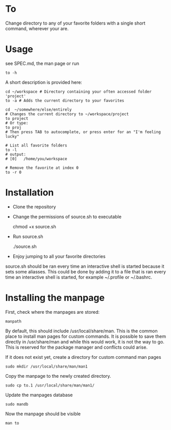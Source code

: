 # To
Change directory to any of your favorite folders with a single short command, wherever your are.

# Usage
see SPEC.md, the man page or run

    to -h

A short description is provided here:

    cd ~/workspace # Directory containing your often accessed folder 'project'
    to -a # Adds the current directory to your favorites
    
    cd  ~/somewhere/else/entirely
    # Changes the current directory to ~/workspace/project
    to project
    # Or type:
    to proj
    # Then press TAB to autocomplete, or press enter for an "I'm feeling lucky"
    
    # List all favorite folders
    to -l
    # output:
    # [0]   /home/you/workspace
    
    # Remove the favorite at index 0
    to -r 0
    
# Installation
- Clone the repository
- Change the permissions of source.sh to executable


    chmod +x source.sh

- Run source.sh


    ./source.sh
    
- Enjoy jumping to all your favorite directories

source.sh should be ran every time an interactive shell is started because it sets some aliasses. This could be done by adding it to a file that is ran every time an interactive shell is started, for example ~/.profile or ~/.bashrc.



# Installing the manpage
First, check where the manpages are stored:

    manpath

By default, this should include /usr/local/share/man. This is the common place to install man pages for custom commands. It is possible to save them directly in /usr/share/man and while this would work,  it is not the way to go. This is reserved for the package manager and conflicts could arise.

If it does not exist yet, create a directory for custom command man pages

    sudo mkdir /usr/local/share/man/man1
Copy the manpage to the newly created directory.

    sudo cp to.1 /usr/local/share/man/man1/
Update the manpages database

    sudo mandb
Now the manpage should be visible

    man to
